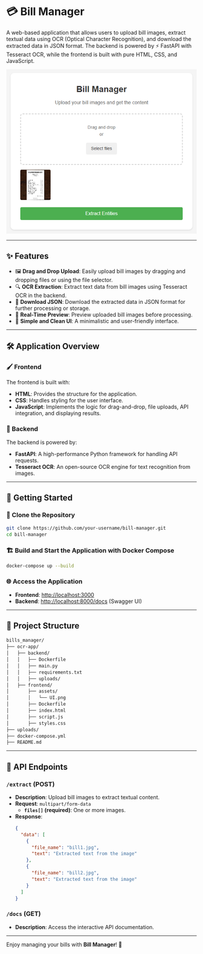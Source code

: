 # 💳 Bill Manager

A web-based application that allows users to upload bill images, extract textual data using OCR (Optical Character Recognition), and download the extracted data in JSON format. The backend is powered by ⚡ FastAPI with Tesseract OCR, while the frontend is built with pure HTML, CSS, and JavaScript.

![Application Screenshot](./ocr-app/frontend/assets/UI.png)

---

## ✨ Features

- 🖼️ **Drag and Drop Upload**: Easily upload bill images by dragging and dropping files or using the file selector.
- 🔍 **OCR Extraction**: Extract text data from bill images using Tesseract OCR in the backend.
- 📂 **Download JSON**: Download the extracted data in JSON format for further processing or storage.
- 👀 **Real-Time Preview**: Preview uploaded bill images before processing.
- 🎨 **Simple and Clean UI**: A minimalistic and user-friendly interface.

---

## 🛠️ Application Overview

### 🖌️ Frontend

The frontend is built with:
- **HTML**: Provides the structure for the application.
- **CSS**: Handles styling for the user interface.
- **JavaScript**: Implements the logic for drag-and-drop, file uploads, API integration, and displaying results.

### 🚀 Backend

The backend is powered by:
- **FastAPI**: A high-performance Python framework for handling API requests.
- **Tesseract OCR**: An open-source OCR engine for text recognition from images.

---

## 🚀 Getting Started

### 🛒 Clone the Repository

```bash
git clone https://github.com/your-username/bill-manager.git
cd bill-manager
```

### 🏗️ Build and Start the Application with Docker Compose

```bash
docker-compose up --build
```

### 🌐 Access the Application

- **Frontend**: [http://localhost:3000](http://localhost:3000)
- **Backend**: [http://localhost:8000/docs](http://localhost:8000/docs) (Swagger UI)

---

## 📁 Project Structure

```bash
bills_manager/
├── ocr-app/
│   ├── backend/
│   │   ├── Dockerfile
│   │   ├── main.py
│   │   ├── requirements.txt
│   │   ├── uploads/
│   ├── frontend/
│       ├── assets/
│       │   └── UI.png
│       ├── Dockerfile
│       ├── index.html
│       ├── script.js
│       ├── styles.css
├── uploads/
├── docker-compose.yml
├── README.md
```

---

## 📡 API Endpoints

### `/extract` (POST)

- **Description**: Upload bill images to extract textual content.
- **Request**: `multipart/form-data`
  - **`files[]` (required)**: One or more images.
- **Response**:
  ```json
  {
    "data": [
      {
        "file_name": "bill1.jpg",
        "text": "Extracted text from the image"
      },
      {
        "file_name": "bill2.jpg",
        "text": "Extracted text from the image"
      }
    ]
  }
  ```

### `/docs` (GET)

- **Description**: Access the interactive API documentation.

---

Enjoy managing your bills with **Bill Manager**! 🚀
